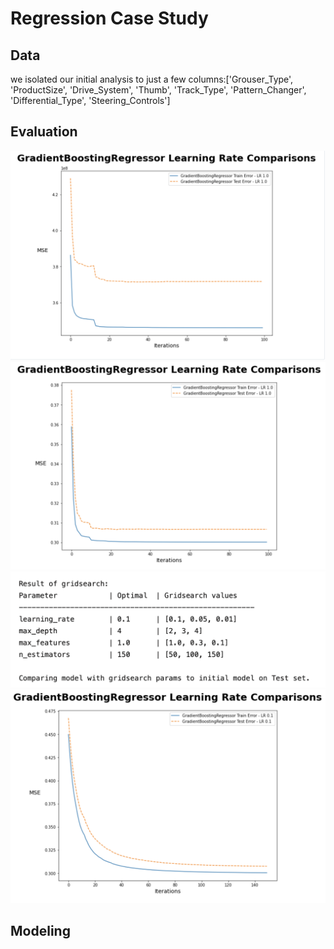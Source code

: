 # Regression Case Study
## Data
we isolated our initial analysis to just a few columns:['Grouser_Type', 'ProductSize', 'Drive_System', 'Thumb', 'Track_Type', 'Pattern_Changer', 'Differential_Type', 'Steering_Controls']

## Evaluation
![GDBR](images/GDBR.png)
![LogGDBR](images/LogGDBR.png)
![GridSearch](images/gdbr_gridsearch.png)
![Optimized](images/gdbr_optimized.png)
## Modeling
